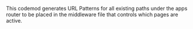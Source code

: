 This codemod generates URL Patterns for all existing paths under the apps router to be placed in the middleware file that controls which pages are active.
